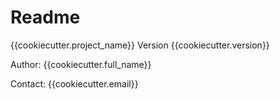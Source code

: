 # Readme #
{{cookiecutter.project_name}} Version {{cookiecutter.version}}

Author: {{cookiecutter.full_name}}

Contact: {{cookiecutter.email}}
